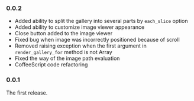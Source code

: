 ### 0.0.2 ###

* Added ability to split the gallery into several parts by `each_slice` option 
* Added ability to customize image viewer appearance
* Close button added to the image viewer
* Fixed bug when image was incorrectly positioned because of scroll
* Removed raising exception when the first argument in `render_gallery_for` method is not Array
* Fixed the way of the image path evaluation
* CoffeeScript code refactoring

### 0.0.1 ###

The first release.